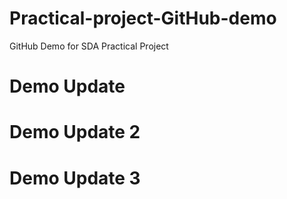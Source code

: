 # Practical-project-GitHub-demo
GitHub Demo for SDA Practical Project

# Demo Update

# Demo Update 2

# Demo Update 3